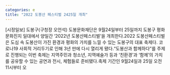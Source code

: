 ```yaml
---
categories: e
title: "2022 도봉산 페스티벌 2425일 개최"
---
```

[시정일보] 도봉구(구청장 오언석) 도봉문화재단은 9월24일부터 25일까지 도봉구 평화문화진지 일대에서 양일간 ‘2022년 도봉산페스티벌’을 개최한다.2022 도봉산페스티벌은 도심 속 도봉산이 가진 환경과 평화의 가치를 느낄 수 있는 도봉구의 대표 축제다. 코로나19 사회적 거리두기로 인해 3년 만에 다시 열리게 됐다.“도봉산과 함께하다”를 주제로 진행되는 이번 축제는 지역주민과 청소년, 지역예술가 등과 ‘친환경’과 ‘함께’의 가치를 공유할 수 있는 공연과 전시, 체험들로 준비됐다.축제 기간인 9월24일과 25일 오전 11시부터 오